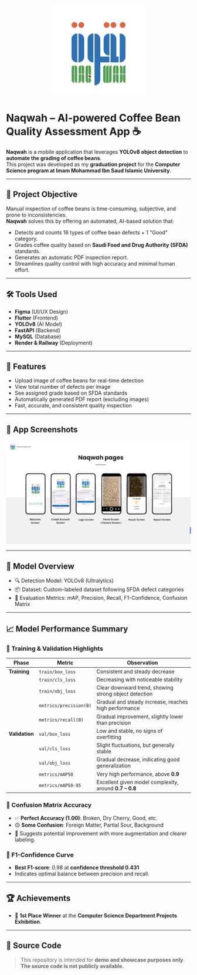 <p align="center">
  <img src="Logo (2).png" alt="Logo" width="250"/>
</p>

# Naqwah – AI-powered Coffee Bean Quality Assessment App ☕

**Naqwah** is a mobile application that leverages **YOLOv8 object detection** to **automate the grading of coffee beans**.  
This project was developed as my **graduation project** for the **Computer Science program at Imam Mohammad Ibn Saud Islamic University**.

---

## 🎯 Project Objective

Manual inspection of coffee beans is time-consuming, subjective, and prone to inconsistencies.  
**Naqwah** solves this by offering an automated, AI-based solution that:

- Detects and counts 16 types of coffee bean defects + 1 "Good" category.
- Grades coffee quality based on **Saudi Food and Drug Authority (SFDA)** standards.
- Generates an automatic PDF inspection report.
- Streamlines quality control with high accuracy and minimal human effort.

---

## 🛠 Tools Used

- **Figma** (UI/UX Design)  
- **Flutter** (Frontend)  
- **YOLOv8** (AI Model)  
- **FastAPI** (Backend)  
- **MySQL** (Database)  
- **Render & Railway** (Deployment)  

---

## 🧾 Features

- Upload image of coffee beans for real-time detection
- View total number of defects per image
- See assigned grade based on SFDA standards
- Automatically generated PDF report (excluding images)
- Fast, accurate, and consistent quality inspection

---

## 📱 App Screenshots

<p align="center">
  <img src="Naqwah_pages.png" alt="Naqwah pages" width="650"/>
</p>

---

## 🧠 Model Overview

- 🔍 Detection Model: YOLOv8 (Ultralytics)
- 📦 Dataset: Custom-labeled dataset following SFDA defect categories
- 🧪 Evaluation Metrics: mAP, Precision, Recall, F1-Confidence, Confusion Matrix

---

## 📈 Model Performance Summary

### 🔹 Training & Validation Highlights

| **Phase**      | **Metric**              | **Observation**                                                               |
|----------------|-------------------------|--------------------------------------------------------------------------------|
| **Training**   | `train/box_loss`        | Consistent and steady decrease                                                |
|                | `train/cls_loss`        | Decreasing with noticeable stability                                          |
|                | `train/obj_loss`        | Clear downward trend, showing strong object detection                         |
|                | `metrics/precision(B)`  | Gradual and steady increase, reaches high performance                         |
|                | `metrics/recall(B)`     | Gradual improvement, slightly lower than precision                            |
| **Validation** | `val/box_loss`          | Low and stable, no signs of overfitting                                       |
|                | `val/cls_loss`          | Slight fluctuations, but generally stable                                     |
|                | `val/obj_loss`          | Gradual decrease, indicating good generalization                              |
|                | `metrics/mAP50`         | Very high performance, above **0.9**                                          |
|                | `metrics/mAP50-95`      | Excellent given model complexity, around **0.7 – 0.8**                         |

### 🔹 Confusion Matrix Accuracy

- ✅ **Perfect Accuracy (1.00)**: Broken, Dry Cherry, Good, etc.
- 🟡 **Some Confusion**: Foreign Matter, Partial Sour, Background
- 📌 Suggests potential improvement with more augmentation and clearer labeling.

### 🔹 F1-Confidence Curve

- **Best F1-score**: 0.98 at **confidence threshold 0.431**
- Indicates optimal balance between precision and recall.

---

## 🏆 Achievements

- 🥇 **1st Place Winner** at the **Computer Science Department Projects Exhibition**.

---

## 🚫 Source Code

> This repository is intended for **demo and showcase purposes only**.  
> **The source code is not publicly available.**
